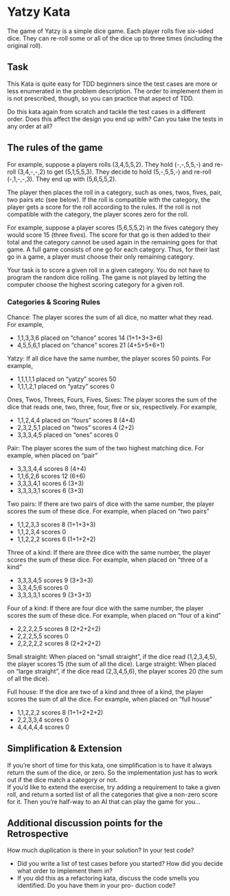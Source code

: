 # Yatzy Kata

The game of Yatzy is a simple dice game. Each player rolls five six-sided dice. They can re-roll some or all of the dice up to three times (including the original roll).  

## Task 

This Kata is quite easy for TDD beginners since the test cases are more or less enumerated in the problem description. The order to implement them in is not prescribed, though, so you can practice that aspect of TDD.

Do this kata again from scratch and tackle the test cases in a different order. Does this affect the design you end up with? Can you take the tests in any order at all?


## The rules of the game  

For example, suppose a players rolls (3,4,5,5,2). They hold (-,-,5,5,-) and re-roll (3,4,-,-,2) to get (5,1,5,5,3). They decide to hold (5,-,5,5,-) and re-roll (-,1,-,-,3). They end up with (5,6,5,5,2).  

The player then places the roll in a category, such as ones, twos, fives, pair, two pairs etc (see below). If the roll is compatible with the category, the player gets a score for the roll according to the rules. If the roll is not compatible with the category, the player scores zero for the roll.  

For example, suppose a player scores (5,6,5,5,2) in the fives category they would score 15 (three fives). The score for that go is then added to their total and the category cannot be used again in the remaining goes for that game. A full game consists of one go for each category. Thus, for their last go in a game, a player must choose their only remaining category.  

Your task is to score a given roll in a given category. You do not have to program the random dice rolling. The game is not played by letting the computer choose the highest scoring category for a given roll.  

### Categories & Scoring Rules  

Chance: The player scores the sum of all dice, no matter what they read. For example,  

* 1,1,3,3,6 placed on “chance” scores 14 (1+1+3+3+6) 
* 4,5,5,6,1 placed on “chance” scores 21 (4+5+5+6+1)  

Yatzy: If all dice have the same number, the player scores 50 points. For example,  

* 1,1,1,1,1 placed on “yatzy” scores 50  
* 1,1,1,2,1 placed on “yatzy” scores 0  

Ones, Twos, Threes, Fours, Fives, Sixes: The player scores the sum of the dice that reads one, two, three, four, five or six, respectively. For example,  

* 1,1,2,4,4 placed on “fours” scores 8 (4+4)  
* 2,3,2,5,1 placed on “twos” scores 4 (2+2)   
* 3,3,3,4,5 placed on “ones” scores 0  

Pair: The player scores the sum of the two highest matching dice. For example, when placed on “pair”  
* 3,3,3,4,4 scores 8 (4+4)   
* 1,1,6,2,6 scores 12 (6+6)   
* 3,3,3,4,1 scores 6 (3+3)   
* 3,3,3,3,1 scores 6 (3+3)  

Two pairs: If there are two pairs of dice with the same number, the player scores the sum of these dice. For example, when placed on “two pairs”  
* 1,1,2,3,3 scores 8 (1+1+3+3)   
* 1,1,2,3,4 scores 0  
* 1,1,2,2,2 scores 6 (1+1+2+2)  

Three of a kind: If there are three dice with the same number, the player scores the sum of these dice. For example, when placed on “three of a kind”
* 3,3,3,4,5 scores 9 (3+3+3)   
* 3,3,4,5,6 scores 0  
* 3,3,3,3,1 scores 9 (3+3+3)  

Four of a kind: If there are four dice with the same number, the player scores the sum of these dice. For example, when placed on “four of a kind”
* 2,2,2,2,5 scores 8 (2+2+2+2)   
* 2,2,2,5,5 scores 0  
* 2,2,2,2,2 scores 8 (2+2+2+2)  

Small straight: When placed on “small straight”, if the dice read (1,2,3,4,5), the player scores 15 (the sum of all the dice). 
Large straight: When placed on “large straight”, if the dice read (2,3,4,5,6), the player scores 20 (the sum of all the dice).  

Full house: If the dice are two of a kind and three of a kind, the player scores the sum of all the dice. For example, when placed on “full house”  

* 1,1,2,2,2 scores 8 (1+1+2+2+2) 
* 2,2,3,3,4 scores 0
* 4,4,4,4,4 scores 0

## Simplification & Extension  

If you’re short of time for this kata, one simplification is to have it always return the sum of the dice, or zero. So the implementation just has to work out if the dice match a category or not.  
If you’d like to extend the exercise, try adding a requirement to take a given roll, and return a sorted list of all the categories that give a non-zero score for it. Then you’re half-way to an AI that can play the game for you...   

## Additional discussion points for the Retrospective

How much duplication is there in your solution? In your test code?

* Did you write a list of test cases before you started? How did you decide what order to implement them in?  
* If you did this as a refactoring kata, discuss the code smells you identified. Do you have them in your pro-
duction code?  